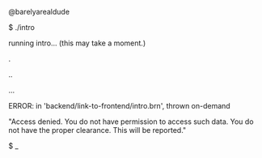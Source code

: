 @barelyarealdude

$ ./intro

running intro...
(this may take a moment.)

.

..

...

ERROR: in 'backend/link-to-frontend/intro.brn', thrown on-demand

"Access denied. You do not have permission to access such data. You do not have the proper clearance. This will be reported."

$ _
